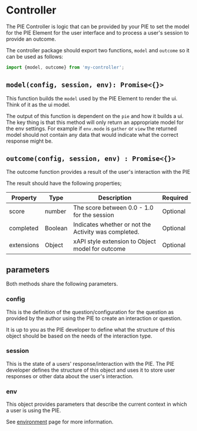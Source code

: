 # Controller

The PIE Controller is logic that can be provided by your PIE to set the model for the PIE Element for the user interface and to process a user's session to provide an outcome. 

The controller package should export two functions, `model` and `outcome` so it can be used as follows: 

```javascript
import {model, outcome} from 'my-controller';
```


## `model(config, session, env): Promise<{}>`

This function builds the `model`  used by the PIE Element to render the ui. Think of it as the ui model. 

The output of this function is dependent on the `pie` and how it builds a ui. The key thing is that this method will only return an appropriate model for the env settings. For example if `env.mode` is `gather` or `view` the returned model should not contain any data that would indicate what the correct response might be.

## `outcome(config, session, env) : Promise<{}>`

The outcome function provides a result of the user's interaction with the PIE

The result should have the following properties; 

| Property   | Type    | Description                                                          | Required |
|------------|---------|----------------------------------------------------------------------|----------|
| score      | number  | The score between 0.0 - 1.0 for the session                          | Optional |
| completed  | Boolean | Indicates whether or not the Activity was completed.                 | Optional |
| extensions | Object  | <draft> xAPI style extension to Object model for outcome             | Optional |


## parameters 

Both methods share the following parameters.

### config

This is the definition of the question/configuration for the question as provided by the author using the PIE to create an interaction or question.

It is up to you as the PIE developer to define what the structure of this object should be based on the needs of the interaction type.


### session

This is the state of a users' response/interaction with the PIE. The PIE developer defines the structure of this object and uses it to store user responses or other data about the user's interaction.

### env

This object provides parameters that describe the current context in which a user is using the PIE.

See [environment](environment.md) page for more information.

